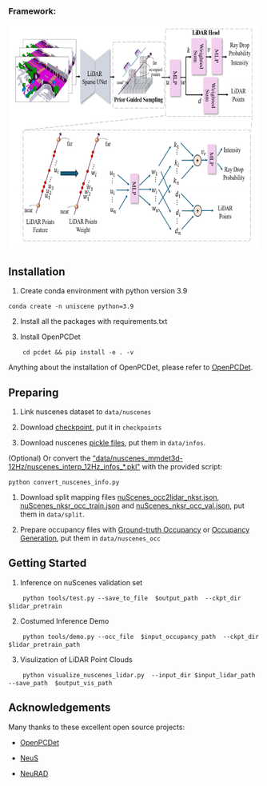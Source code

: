 ### Framework:

<div align=center><img width="690" height="450" src="./asserts/lidar_model.png"/></div>

## Installation

1. Create conda environment with python version 3.9

```
conda create -n uniscene python=3.9
```

2. Install all the packages with requirements.txt

3. Install OpenPCDet

```
    cd pcdet && pip install -e . -v
```

Anything about the installation of OpenPCDet, please refer to [OpenPCDet](https://github.com/open-mmlab/OpenPCDet).

## Preparing

1. Link nuscenes dataset to `data/nuscenes`

2. Download [checkpoint](https://nbeitech-my.sharepoint.com/:u:/g/personal/bli_eitech_edu_cn/EcMXzN216PpHtvnfWubStf0BrqsfuNG4WSy8fmH08Qt_8Q?e=528VAR), put it in `checkpoints`

3. Download nuscenes [pickle files](https://drive.google.com/drive/folders/15geieBuTUxRJGqOYgzRVd20sZ4RCsisR?usp=share_link), put them in `data/infos`. 

(Optional) Or convert the ["data/nuscenes_mmdet3d-12Hz/nuscenes_interp_12Hz_infos\_\*.pkl"](https://mycuhk-my.sharepoint.com/:u:/g/personal/1155157018_link_cuhk_edu_hk/EXunN1j0OmNLtaPoh2VrkgQBGpyXiMlltuCX5GBuYc00YQ?e=bVI9AC) with the provided script:

```
python convert_nuscenes_info.py
```

1. Download split mapping files [nuScenes_occ2lidar_nksr.json](https://nbeitech-my.sharepoint.com/:u:/g/personal/bli_eitech_edu_cn/EaTyjCQqjMxGr7AWjF49JjMBa1joUVqaMI5Lz_fIezdIpw?e=ogGIYg), [nuScenes_nksr_occ_train.json](https://nbeitech-my.sharepoint.com/:u:/g/personal/bli_eitech_edu_cn/EfPoB8rz5HtErXONEBxU9YIBjQV73xzMmXKHVU1hBGzaog?e=3Js5CP) and [nuScenes_nksr_occ_val.json](https://nbeitech-my.sharepoint.com/:u:/g/personal/bli_eitech_edu_cn/EUqHsyju9nFKiRqNArrOgiABMjGO_YCUWXUMnfg2tH7Xhg?e=dOk0Im), put them in `data/split`.

2. Prepare occupancy files with [Ground-truth Occupancy](https://github.com/Arlo0o/UniScene-Unified-Occupancy-centric-Driving-Scene-Generation/blob/b93bfc98b18c8017d97e8fff1a6bfc4a9d5a2deb/README.md?plain=1#L87) or [Occupancy Generation](https://github.com/Arlo0o/UniScene-Unified-Occupancy-centric-Driving-Scene-Generation/blob/master/occupancy_gen/README.md), put them in `data/nuscenes_occ`

## Getting Started

1. Inference on nuScenes validation set

```
    python tools/test.py --save_to_file  $output_path  --ckpt_dir  $lidar_pretrain
```

2. Costumed Inference Demo

```
    python tools/demo.py --occ_file  $input_occupancy_path  --ckpt_dir $lidar_pretrain_path
```

3. Visulization of LiDAR Point Clouds

```
    python visualize_nuscenes_lidar.py  --input_dir $input_lidar_path  --save_path  $output_vis_path
```


## Acknowledgements

Many thanks to these excellent open source projects:

- [OpenPCDet](https://github.com/open-mmlab/OpenPCDet)

- [NeuS](https://github.com/Totoro97/NeuS)

- [NeuRAD](https://github.com/georghess/neurad-studio/tree/main)

